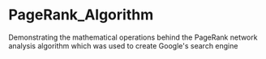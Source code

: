 # PageRank_Algorithm
Demonstrating the mathematical operations behind the PageRank network analysis algorithm which was used to create Google's search engine
